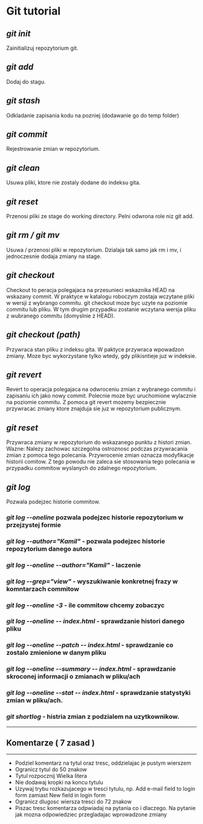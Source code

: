 # Git tutorial

## **_git init_**

Zainitializuj repozytorium git.

## **_git add_**

Dodaj do stagu.

## **_git stash_**

Odkladanie zapisania kodu na pozniej (dodawanie go do temp folder)

## **_git commit_**

Rejestrowanie zmian w repozytorium.

## **_git clean_**

Usuwa pliki, ktore nie zostaly dodane do indeksu gita.

## **_git reset_**

Przenosi pliki ze stage do working directory. Pelni odwrona
role niz git add.

## **_git rm / git mv_**

Usuwa / przenosi pliki w repozytorium. Dzialaja tak samo
jak rm i mv, i jednoczesnie dodaja zmiany na stage.

## **_git checkout_**

Checkout to peracja polegajaca na przesunieci wskaznika HEAD na wskazany commit.
W praktyce w katalogu roboczym zostaja wczytane pliki w wersji z wybrango commitu.
git checkout moze byc uzyte na poziomie commitu lub pliku. W tym drugim przypadku
zostanie wczytana wersja pliku z wubranego commitu (domyslnie z HEAD).

## **_git checkout (path)_**

Przywraca stan pliku z indeksu gita. W paktyce przywraca wpowadzon zmiany.
Moze byc wykorzystane tylko wtedy, gdy plikisntieje juz w indeksie.

## **_git revert_**

Revert to operacja polegajaca na odwroceniu zmian z wybranego commitu i zapisaniu
ich jako nowy commit. Polecnie moze byc uruchomione wylacznie na poziomie commitu.
Z pomoca git revert mozemy bezpiecznie przywracac zmiany ktore znajduja sie juz w
repozytorium publicznym.

## **_git reset_**

Przywraca zmiany w repozytorium do wskazanego punktu z histori zmian. Wazne: Nalezy
zachowac szczegolna ostroznosc podczas przywracania zmian z pomoca tego polecania.
Przywrocenie zmian oznacza modyfikacje historii comitow. Z tego powodu nie zaleca sie
stosowania tego polecania w przypadku commitow wyslanych do zdalnego repozytorium.

## **_git log_**

Pozwala podejzec historie commitow.

### **_git log --oneline_** pozwala podejzec historie repozytorium w przejzystej formie

### **_git log --author="Kamil"_** - pozwala podejzec historie repozytorium danego autora

### **_git log --oneline --author="Kamil"_** - laczenie

### **_git log --grep="view"_** - wyszukiwanie konkretnej frazy w komntarzach commitow

### **_git log --oneline -3_** - ile commitow chcemy zobaczyc

### **_git log --oneline -- index.html_** - sprawdzanie histori danego pliku

### **_git log --oneline --patch -- index.html_** - sprawdzanie co zostalo zmienione w danym pliku

### **_git log --oneline --summary -- index.html_** - sprawdzanie skroconej informacji o zmianach w pliku/ach

### **_git log --oneline --stat -- index.html_** - sprawdzanie statystyki zmian w pliku/ach.

### **_git shortlog_** - histria zmian z podzialem na uzytkownikow.

---

## Komentarze ( 7 zasad )

---

- Podziel komentarz na tytul oraz tresc, oddzielajac je pustym wierszem
- Ogranicz tytul do 50 znakow
- Tytul rozpocznij Wielka litera
- Nie dodawaj kropki na koncu tytulu
- Uzywaj trybu rozkazujacego w tresci tytulu, np. Add e-mail field to login form zamiast New field in login form
- Ogranicz dlugosc wiersza tresci do 72 znakow
- Piszac tresc komentarza odpwiadaj na pytania co i dlaczego. Na pytanie jak mozna odpowiedziec przegladajac
  wprowadzone zmiany
